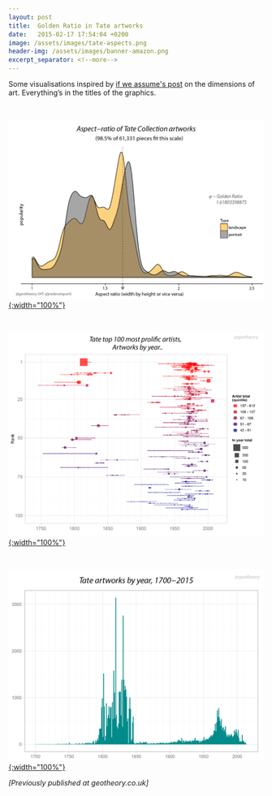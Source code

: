 ```yaml
---
layout: post
title:  Golden Ratio in Tate artworks
date:   2015-02-17 17:54:04 +0200
image: /assets/images/tate-aspects.png
header-img: /assets/images/banner-amazon.png
excerpt_separator: <!--more-->
---
```


Some visualisations inspired by [if we assume's post](https://ifweassume.blogspot.com/2013/11/the-dimensions-of-art.html) on the dimensions of art.  Everything’s in the titles of the graphics.

<!--more-->

&nbsp;

[ ![Aspect ratios of Tate artworks](/assets/images/tate-aspects.png){:width="100%"} ](/assets/images/tate-aspects.png)

&nbsp;

[ ![Top artists of Tate artworks](/assets/images/tate-top-artists.png){:width="100%"} ](/assets/images/tate-top-artists.png)

&nbsp;

[ ![Timeline of Tate artworks](/assets/images/tate-artworks-by-year.png){:width="100%"} ](/assets/images/tate-artworks-by-year.png)

_[Previously published at geotheory.co.uk]_
